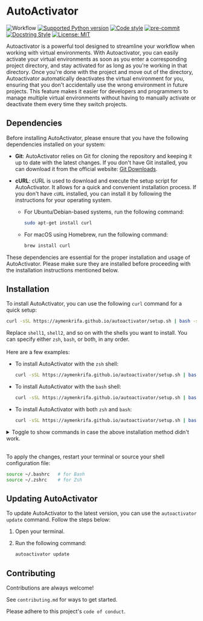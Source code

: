 # AutoActivator

![Workflow](https://github.com/aymenkrifa/autoactivator/actions/workflows/python-package.yml/badge.svg)
[![Supported Python version](https://img.shields.io/badge/python-3.8_|_3.9_|_3.10-blue?logo=python)](https://docs.python.org/3.10/)
[![Code style](https://img.shields.io/badge/code%20style-black-000000.svg)](https://github.com/psf/black)
[![pre-commit](https://img.shields.io/badge/pre--commit-enabled-brightgreen?logo=pre-commit)](https://github.com/pre-commit/pre-commit)
[![Docstring Style](https://img.shields.io/badge/Docstring_Style-NumPy-blue)](https://numpydoc.readthedocs.io/en/latest/format.html)
[![License: MIT](https://img.shields.io/badge/License-MIT-yellow.svg)](https://opensource.org/licenses/MIT)

Autoactivator is a powerful tool designed to streamline your workflow when working with virtual environments. With Autoactivator, you can easily activate your virtual environments as soon as you enter a corresponding project directory, and stay activated for as long as you're working in that directory. Once you're done with the project and move out of the directory, Autoactivator automatically deactivates the virtual environment for you, ensuring that you don't accidentally use the wrong environment in future projects. This feature makes it easier for developers and programmers to manage multiple virtual environments without having to manually activate or deactivate them every time they switch projects.

## Dependencies

Before installing AutoActivator, please ensure that you have the following dependencies installed on your system:

- **Git**: AutoActivator relies on Git for cloning the repository and keeping it up to date with the latest changes. If you don't have Git installed, you can download it from the official website: [Git Downloads](https://git-scm.com/downloads).

- **cURL**: cURL is used to download and execute the setup script for AutoActivator. It allows for a quick and convenient installation process. If you don't have `cURL` installed, you can install it by following the instructions for your operating system.

  - For Ubuntu/Debian-based systems, run the following command:

    ```bash
    sudo apt-get install curl
    ```

  - For macOS using Homebrew, run the following command:

    ```bash
    brew install curl
    ```

These dependencies are essential for the proper installation and usage of AutoActivator. Please make sure they are installed before proceeding with the installation instructions mentioned below.

## Installation

To install AutoActivator, you can use the following `curl` command for a quick setup:

```bash
curl -sSL https://aymenkrifa.github.io/autoactivator/setup.sh | bash -s <shell1> <shell2> ...
```

Replace `shell1`, `shell2`, and so on with the shells you want to install. You can specify either `zsh`, `bash`, or both, in any order.
\
\
Here are a few examples:

- To install AutoActivator with the `zsh` shell:

  ```bash
  curl -sSL https://aymenkrifa.github.io/autoactivator/setup.sh | bash -s zsh
  ```

- To install AutoActivator with the `bash` shell:

  ```bash
  curl -sSL https://aymenkrifa.github.io/autoactivator/setup.sh | bash -s bash
  ```

- To install AutoActivator with both `zsh` and `bash`:

  ```bash
  curl -sSL https://aymenkrifa.github.io/autoactivator/setup.sh | bash -s zsh bash
  ```

<details>
<summary>Toggle to show commands in case the above installation method didn't work.</summary>

1. Clone the repository

   ```bash
   git clone https://github.com/aymenkrifa/autoactivator.git
   ```

2. Navigate into the cloned directory

   ```bash
   cd autoactivator
   ```

3. Run the installation script

   ```bash
   sudo chmod +x ./setup.sh
   ./setup.sh <shell1> <shell2> ...
   ```

</details>

\
To apply the changes, restart your terminal or source your shell configuration file:

```bash
source ~/.bashrc   # for Bash
source ~/.zshrc    # for Zsh
```

## Updating AutoActivator

To update AutoActivator to the latest version, you can use the `autoactivator update` command. Follow the steps below:

1. Open your terminal.

2. Run the following command:

   ```bash
   autoactivator update
   ```

## Contributing

Contributions are always welcome!

See `contributing.md` for ways to get started.

Please adhere to this project's `code of conduct`.
